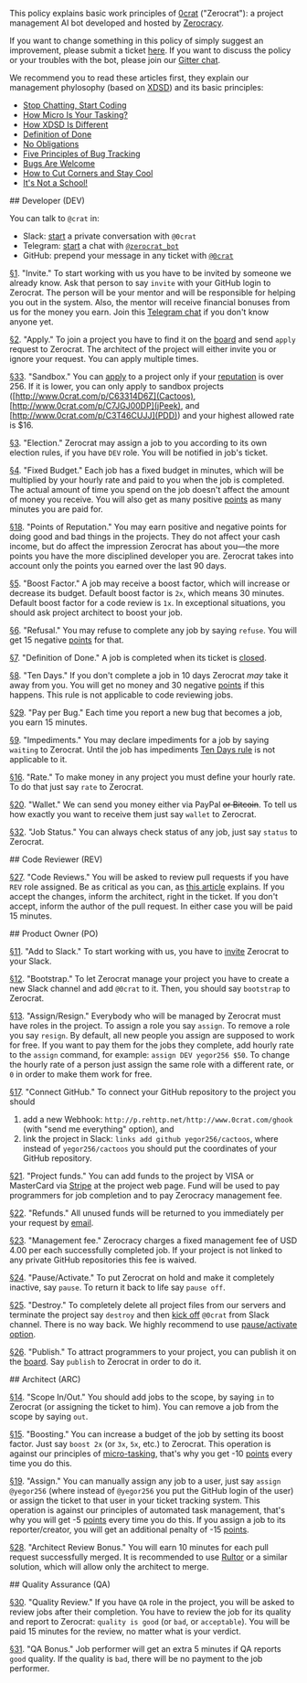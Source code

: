 This policy explains basic work principles of
[0crat](http://www.0crat.com) ("Zerocrat"):
a project management AI bot developed
and hosted by [Zerocracy](http://www.zerocracy.com).

If you want to change something in this policy of simply
suggest an improvement, please submit a ticket
[here](https://github.com/zerocracy/datum/issues).
If you want to discuss the policy or your troubles with the bot,
please join our [Gitter chat](https://gitter.im/zerocracy/Lobby).

We recommend you to read these articles first,
they explain our management phylosophy
(based on [XDSD](http://www.xdsd.org))
and its basic principles:

  * [Stop Chatting, Start Coding](http://www.yegor256.com/2014/10/07/stop-chatting-start-coding.html)
  * [How Micro Is Your Tasking?](http://www.yegor256.com/2017/11/28/microtasking.html)
  * [How XDSD Is Different](http://www.yegor256.com/2014/04/17/how-xdsd-is-different.html)
  * [Definition of Done](http://www.yegor256.com/2014/04/15/definition-of-done.html)
  * [No Obligations](http://www.yegor256.com/2014/04/13/no-obligations-principle.html)
  * [Five Principles of Bug Tracking](http://www.yegor256.com/2014/11/24/principles-of-bug-tracking.html)
  * [Bugs Are Welcome](http://www.yegor256.com/2014/04/13/bugs-are-welcome.html)
  * [How to Cut Corners and Stay Cool](http://www.yegor256.com/2015/01/15/how-to-cut-corners.html)
  * [It's Not a School!](http://www.yegor256.com/2015/02/16/it-is-not-a-school.html)

<a name="DEV"/>
## Developer (DEV)

You can talk to `@crat` in:

  * Slack: [start](http://www.0crat.com/add_to_slack) a private conversation with `@0crat`
  * Telegram: [start](https://telegram.me/zerocrat_bot) a chat with [`@zerocrat_bot`](https://telegram.me/zerocrat_bot)
  * GitHub: prepend your message in any ticket with [`@0crat`](https://github.com/0crat)

<a name="1" href="#1">§1</a>.
"Invite."
To start working with us you have to be invited by someone we already know.
Ask that person to say `invite` with your GitHub login to Zerocrat.
The person will be your mentor and will be responsible for helping you
out in the system. Also, the mentor will receive financial bonuses from
us for the money you earn.
Join this [Telegram chat](https://t.me/joinchat/AAAAAEJFMRzsRTRxM3ec6A) if you don't know anyone yet.

<a name="2" href="#2">§2</a>.
"Apply."
To join a project you have to find it on the [board](http://www.0crat.com/board)
and send `apply` request to Zerocrat. The architect of the project will
either invite you or ignore your request. You can apply multiple times.

<a name="33" href="#33">§33</a>.
"Sandbox."
You can [apply](#2) to a project only if your [reputation](#18) is over 256.
If it is lower, you can only apply to sandbox projects
([http://www.0crat.com/p/C63314D6Z](Cactoos),
[http://www.0crat.com/p/C7JGJ00DP](jPeek),
and [http://www.0crat.com/p/C3T46CUJJ](PDD))
and your highest allowed rate is $16.

<a name="3" href="#3">§3</a>.
"Election."
Zerocrat may assign a job to you according to its own election rules, if you have `DEV` role.
You will be notified in job's ticket.

<a name="4" href="#4">§4</a>.
"Fixed Budget."
Each job has a fixed budget in minutes,
which will be multiplied by your hourly rate and paid to you when the job is completed.
The actual amount of time you spend on the job doesn't affect the amount of money you receive.
You will also get as many positive [points](#18) as many minutes you are paid for.

<a name="18" href="#18">§18</a>.
"Points of Reputation."
You may earn positive and negative points for doing good and bad things in
the projects. They do not affect your cash income, but do affect the impression Zerocrat
has about you&mdash;the more points you have the more disciplined developer you are.
Zerocrat takes into account only the points you earned over the last 90 days.

<a name="5" href="#5">§5</a>.
"Boost Factor."
A job may receive a boost factor, which will increase or decrease its budget.
Default boost factor is `2x`, which means 30 minutes.
Default boost factor for a code review is `1x`.
In exceptional situations, you should ask project architect to boost your job.

<a name="6" href="#6">§6</a>.
"Refusal."
You may refuse to complete any job by saying `refuse`.
You will get 15 negative [points](#18) for that.

<a name="7" href="#7">§7</a>.
"Definition of Done."
A job is completed when its ticket is [closed](http://www.yegor256.com/2014/04/15/definition-of-done.html).

<a name="8" href="#8">§8</a>.
"Ten Days."
If you don't complete a job in 10 days Zerocrat _may_ take it away from you.
You will get no money and 30 negative [points](#18) if this happens.
This rule is not applicable to code reviewing jobs.

<a name="29" href="#29">§29</a>.
"Pay per Bug."
Each time you report a new bug that becomes a job, you earn 15 minutes.

<a name="9" href="#9">§9</a>.
"Impediments."
You may declare impediments for a job by saying `waiting` to Zerocrat.
Until the job has impediments [Ten Days rule](#8)
is not applicable to it.

<a name="16" href="#16">§16</a>.
"Rate."
To make money in any project you must define your hourly rate.
To do that just say `rate` to Zerocrat.

<a name="20" href="#20">§20</a>.
"Wallet."
We can send you money either via PayPal <del>or Bitcoin</del>.
To tell us how exactly you want to receive them just say `wallet` to Zerocrat.

<a name="32" href="#32">§32</a>.
"Job Status."
You can always check status of any job, just say `status` to Zerocrat.

<a name="REV"/>
## Code Reviewer (REV)

<a name="27" href="#27">§27</a>.
"Code Reviews."
You will be asked to review pull requests if you have `REV` role assigned.
Be as critical as you can, as [this article](http://www.yegor256.com/2015/02/09/serious-code-reviewer.html) explains.
If you accept the changes, inform the architect, right in the ticket.
If you don't accept, inform the author of the pull request.
In either case you will be paid 15 minutes.

<a name="PO"/>
## Product Owner (PO)

<a name="11" href="#11">§11</a>.
"Add to Slack."
To start working with us, you have to [invite](http://www.0crat.com/add_to_slack)
Zerocrat to your Slack.

<a name="12" href="#12">§12</a>.
"Bootstrap."
To let Zerocrat manage your project you have to create a new Slack
channel and add `@0crat` to it. Then, you should say `bootstrap` to Zerocrat.

<a name="13" href="#13">§13</a>.
"Assign/Resign."
Everybody who will be managed by Zerocrat must have roles in the project.
To assign a role you say `assign`. To remove a role you say `resign`.
By default, all new people you assign are supposed to work for free. If you
want to pay them for the jobs they complete, add hourly rate to the `assign`
command, for example: `assign DEV yegor256 $50`. To change the hourly
rate of a person just assign the same role with a different rate, or `0`
in order to make them work for free.

<a name="17" href="#17">§17</a>.
"Connect GitHub."
To connect your GitHub repository to the project you should
1) add a new Webhook: `http://p.rehttp.net/http://www.0crat.com/ghook`
(with "send me everything" option),
and
2) link the project in Slack: `links add github yegor256/cactoos`, where
instead of `yegor256/cactoos` you should put the coordinates of your GitHub repository.

<a name="21" href="#21">§21</a>.
"Project funds."
You can add funds to the project by VISA or MasterCard via [Stripe](https://www.stripe.com)
at the project web page. Fund will be used to pay programmers for job
completion and to pay Zerocracy management fee.

<a name="22" href="#22">§22</a>.
"Refunds."
All unused funds will be returned to you immediately per your request by
[email](mailto:refund@zerocracy.com).

<a name="23" href="#23">§23</a>.
"Management fee."
Zerocracy charges a fixed management fee of USD 4.00 per each successfully
completed job. If your project is not linked to any private GitHub repositories
this fee is waived.

<a name="24" href="#24">§24</a>.
"Pause/Activate."
To put Zerocrat on hold and make it completely inactive, say `pause`. To return
it back to life say `pause off`.

<a name="25" href="#25">§25</a>.
"Destroy."
To completely delete all project files from our servers and terminate the
project say `destroy` and then [kick off](https://get.slack.help/hc/en-us/articles/201898668-Remove-someone-from-a-channel)
`@0crat` from Slack channel. There is no way back. We highly recommend to use
[pause/activate option](#24).

<a name="26" href="#26">§26</a>.
"Publish."
To attract programmers to your project, you can publish it on the
[board](http://www.0crat.com/board). Say `publish` to Zerocrat in order to do it.

<a name="ARC"/>
## Architect (ARC)

<a name="14" href="#14">§14</a>.
"Scope In/Out."
You should add jobs to the scope, by saying `in` to Zerocrat (or assigning the ticket to him).
You can remove a job from the scope by saying `out`.

<a name="15" href="#15">§15</a>.
"Boosting."
You can increase a budget of the job by setting its boost factor.
Just say `boost 2x` (or `3x`, `5x`, etc.) to Zerocrat.
This operation is against our principles of [micro-tasking](http://www.yegor256.com/2017/11/28/microtasking.html),
that's why you get -10 [points](#18) every time you do this.

<a name="19" href="#19">§19</a>.
"Assign."
You can manually assign any job to a user, just say `assign @yegor256`
(where instead of `@yegor256` you put the GitHub login of the user) or
assign the ticket to that user in your ticket tracking system.
This operation is against our principles of automated task management,
that's why you will get -5 [points](#18) every time you do this.
If you assign a job to its reporter/creator, you will get an additional penalty of -15 [points](#18).

<a name="28" href="#28">§28</a>.
"Architect Review Bonus."
You will earn 10 minutes for each pull request successfully merged.
It is recommended to use [Rultor](http://www.rultor.com) or a similar
solution, which will allow only the architect to merge.

<a name="QA"/>
## Quality Assurance (QA)

<a name="30" href="#30">§30</a>.
"Quality Review."
If you have `QA` role in the project, you will be asked to review jobs after their completion.
You have to review the job for its quality and report to Zerocrat: `quality is good`
(or `bad`, or `acceptable`).
You will be paid 15 minutes for the review, no matter what is your verdict.

<a name="31" href="#31">§31</a>.
"QA Bonus."
Job performer will get an extra 5 minutes if QA reports `good` quality.
If the quality is `bad`, there will be no payment to the job performer.
